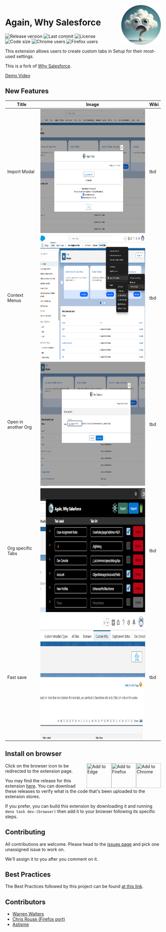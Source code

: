 <a href="https://github.com/Astisme/again-why-salesforce">
  <img src="https://github.com/Astisme/again-why-salesforce/blob/main/assets/icons/awsf-128.png?raw=true" align="right" title="Well hello there!" />
</a>

# Again, Why Salesforce

![Release version](https://img.shields.io/github/manifest-json/v/Astisme/again-why-salesforce?filename=manifest%2Ftemplate-manifest.json&label=Version) ![Last commit](https://img.shields.io/github/last-commit/Astisme/again-why-salesforce?labelColor=black&color=white) ![License](https://img.shields.io/github/license/Astisme/again-why-salesforce?color=238636) ![Code size](https://img.shields.io/github/languages/code-size/Astisme/again-why-salesforce) ![Chrome users](https://img.shields.io/chrome-web-store/users/bceeoimjhgjbihanbiifgpndmkklajbi?label=Chrome%20Users&color=blue) ![Firefox users](https://img.shields.io/amo/users/again@why.salesforce?label=Firefox%20Users&color=red)

<!--
![Chrome stars](https://img.shields.io/chrome-web-store/stars/:storeId)
![Firefox stars](https://img.shields.io/amo/stars/:addonId)
![GitHub closed issues](https://img.shields.io/github/issues-closed/Astisme/again-why-salesforce)
![GitHub stars](https://img.shields.io/github/stars/Astisme/again-why-salesforce)
-->

This extension allows users to create custom tabs in Setup for their most-used settings.

This is a fork of [Why Salesforce](https://www.github.com/walters954/why-salesforce).

[Demo Video](https://youtu.be/BtlKRvac9ZQ)

## New Features
 Title | Image | Wiki 
-|-|-
 Import Modal | <img src="./images/import-modal.png" title="Import Modal" height="400px"/> | tbd
 Context Menus | <img src="./images/context-menu.png" title="Context Menus" height="400px"/> | tbd
 Open in another Org | <img src="./images/open-other-org.png" title="Open other Org" height="400px"/> | tbd
 Org specific Tabs | <img src="./images/popup-dark.png" title="Popup dark" height="400px"/> | tbd
 Fast save | <img src="./images/remove-tab.png" title="Remove Tab" height="400px"/> | tbd

## Install on browser

<a href="https://chromewebstore.google.com/detail/again-why-salesforce/bceeoimjhgjbihanbiifgpndmkklajbi" target="_blank">
  <img src="https://www.google.com/chrome/static/images/chrome-logo-m100.svg" title="Add to Chrome" width="80px" height="80px" align="right"/>
</a>
<a href="https://addons.mozilla.org/en-US/firefox/addon/again-why-salesforce/" target="_blank">
  <img src="https://www.mozilla.org/media/protocol/img/logos/firefox/browser/logo.eb1324e44442.svg" title="Add to Firefox" width="80px" height="80px" align="right"/>
</a>
<a href="https://microsoftedge.microsoft.com/addons/detail/dfdjpokbfeaamjcomllncennmfhpldmm" target="_blank">
  <img src="https://edgestatic.azureedge.net/shared/cms/lrs1c69a1j/section-images/2c3f3c46bd764335beec466a0acfde0e.png" title="Add to Edge" width="80px" height="80px" align="right"/>
</a>

Click on the browser icon to be redirected to the extension page.

You may find the release for this extension [here](https://github.com/Astisme/again-why-salesforce/releases). You can download these releases to verify what is the code that's been uploaded to the extension stores.

If you prefer, you can build this extension by downloading it and running `deno task dev-(browser)` then add it to your browser following its specific steps.

## Contributing

All contributions are welcome. Please head to the [issues page](https://github.com/Astisme/again-why-salesforce/issues) and pick one unassigned issue to work on.

We'll assign it to you after you comment on it.

## Best Practices

The Best Practices followed by this project can be found [at this link](https://blog.jetbrains.com/webstorm/2024/10/javascript-best-practices-2024/).

## Contributors

- [Warren Walters](https://www.linkedin.com/in/walters954/)
- [Chris Rouse (Firefox port)](https://www.linkedin.com/in/chris-rouse/)
- [Astisme](https://www.github.com/Astisme/)
